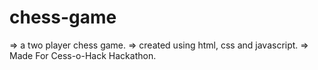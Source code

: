# chess-game

=> a two player chess game.
=> created using html, css and javascript.
=> Made For Cess-o-Hack Hackathon.

